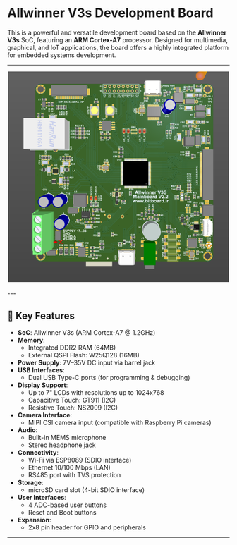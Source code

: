 # Allwinner V3s Development Board

This is a powerful and versatile development board based on the **Allwinner V3s** SoC, featuring an **ARM Cortex-A7** processor. Designed for multimedia, graphical, and IoT applications, the board offers a highly integrated platform for embedded systems development.

---
<p align="center">
  <img src="PCB.PNG" alt="Board Image" width="500">
</p>
---

## 🔧 Key Features

- **SoC**: Allwinner V3s (ARM Cortex-A7 @ 1.2GHz)
- **Memory**:
  - Integrated DDR2 RAM (64MB)
  - External QSPI Flash: W25Q128 (16MB)
- **Power Supply**: 7V–35V DC input via barrel jack
- **USB Interfaces**:
  - Dual USB Type-C ports (for programming & debugging)
- **Display Support**:
  - Up to 7" LCDs with resolutions up to 1024x768
  - Capacitive Touch: GT911 (I2C)
  - Resistive Touch: NS2009 (I2C)
- **Camera Interface**:
  - MIPI CSI camera input (compatible with Raspberry Pi cameras)
- **Audio**:
  - Built-in MEMS microphone
  - Stereo headphone jack
- **Connectivity**:
  - Wi-Fi via ESP8089 (SDIO interface)
  - Ethernet 10/100 Mbps (LAN)
  - RS485 port with TVS protection
- **Storage**:
  - microSD card slot (4-bit SDIO interface)
- **User Interfaces**:
  - 4 ADC-based user buttons
  - Reset and Boot buttons
- **Expansion**:
  - 2x8 pin header for GPIO and peripherals

---

